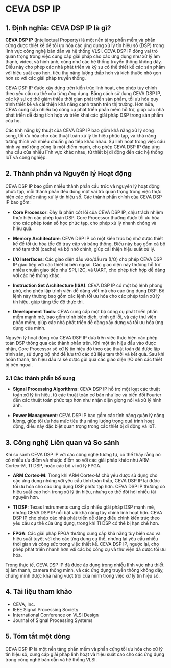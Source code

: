 # CEVA DSP IP

## 1. Định nghĩa: CEVA DSP IP là gì?
**CEVA DSP IP** (Intellectual Property) là một nền tảng phần mềm và phần cứng được thiết kế để tối ưu hóa các ứng dụng xử lý tín hiệu số (DSP) trong lĩnh vực công nghệ bán dẫn và hệ thống VLSI. CEVA DSP IP đóng vai trò quan trọng trong việc cung cấp giải pháp cho các ứng dụng như xử lý âm thanh, video, và hình ảnh, cũng như các hệ thống truyền thông không dây. Điều này cho phép các nhà phát triển và kỹ sư có thể thiết kế các sản phẩm với hiệu suất cao hơn, tiêu thụ năng lượng thấp hơn và kích thước nhỏ gọn hơn so với các giải pháp truyền thống.

CEVA DSP IP được xây dựng trên kiến trúc linh hoạt, cho phép tùy chỉnh theo yêu cầu cụ thể của từng ứng dụng. Bằng cách sử dụng CEVA DSP IP, các kỹ sư có thể giảm thiểu thời gian phát triển sản phẩm, tối ưu hóa quy trình thiết kế và cải thiện khả năng cạnh tranh trên thị trường. Hơn nữa, CEVA cung cấp nhiều bộ công cụ phát triển phần mềm hỗ trợ, giúp các nhà phát triển dễ dàng tích hợp và triển khai các giải pháp DSP trong sản phẩm của họ.

Các tính năng kỹ thuật của CEVA DSP IP bao gồm khả năng xử lý song song, tối ưu hóa cho các thuật toán xử lý tín hiệu phức tạp, và khả năng tương thích với nhiều chuẩn giao tiếp khác nhau. Sự linh hoạt trong việc cấu hình và mở rộng cũng là một điểm mạnh, cho phép CEVA DSP IP đáp ứng nhu cầu của nhiều lĩnh vực khác nhau, từ thiết bị di động đến các hệ thống IoT và công nghiệp.

## 2. Thành phần và Nguyên lý Hoạt động
CEVA DSP IP bao gồm nhiều thành phần cấu trúc và nguyên lý hoạt động phức tạp, mỗi thành phần đều đóng một vai trò quan trọng trong việc thực hiện các chức năng xử lý tín hiệu số. Các thành phần chính của CEVA DSP IP bao gồm:

- **Core Processor**: Đây là phần cốt lõi của CEVA DSP IP, chịu trách nhiệm thực hiện các phép toán DSP. Core Processor thường được tối ưu hóa cho các phép toán số học phức tạp, cho phép xử lý nhanh chóng và hiệu quả.

- **Memory Architecture**: CEVA DSP IP có một kiến trúc bộ nhớ được thiết kế để tối ưu hóa tốc độ truy cập và băng thông. Điều này bao gồm cả bộ nhớ tạm thời (cache) và bộ nhớ chính, giúp cải thiện hiệu suất xử lý.

- **I/O Interfaces**: Các giao diện đầu vào/đầu ra (I/O) cho phép CEVA DSP IP giao tiếp với các thiết bị bên ngoài. Các giao diện này thường hỗ trợ nhiều chuẩn giao tiếp như SPI, I2C, và UART, cho phép tích hợp dễ dàng với các hệ thống khác.

- **Instruction Set Architecture (ISA)**: CEVA DSP IP có một bộ lệnh phong phú, cho phép lập trình viên dễ dàng viết mã cho các ứng dụng DSP. Bộ lệnh này thường bao gồm các lệnh tối ưu hóa cho các phép toán xử lý tín hiệu, giúp tăng tốc độ thực thi.

- **Development Tools**: CEVA cung cấp một bộ công cụ phát triển phần mềm mạnh mẽ, bao gồm trình biên dịch, trình gỡ lỗi, và các thư viện phần mềm, giúp các nhà phát triển dễ dàng xây dựng và tối ưu hóa ứng dụng của mình.

Nguyên lý hoạt động của CEVA DSP IP dựa trên việc thực hiện các phép toán DSP thông qua các thành phần trên. Khi một tín hiệu đầu vào được nhận, Core Processor sẽ xử lý tín hiệu đó theo các thuật toán đã được lập trình sẵn, sử dụng bộ nhớ để lưu trữ các dữ liệu tạm thời và kết quả. Sau khi hoàn thành, tín hiệu đầu ra sẽ được gửi qua các giao diện I/O đến các thiết bị bên ngoài.

### 2.1 Các thành phần bổ sung
- **Signal Processing Algorithms**: CEVA DSP IP hỗ trợ một loạt các thuật toán xử lý tín hiệu, từ các thuật toán cơ bản như lọc và biến đổi Fourier đến các thuật toán phức tạp hơn như nhận diện giọng nói và xử lý hình ảnh.

- **Power Management**: CEVA DSP IP bao gồm các tính năng quản lý năng lượng, giúp tối ưu hóa mức tiêu thụ năng lượng trong quá trình hoạt động, điều này đặc biệt quan trọng trong các thiết bị di động và IoT.

## 3. Công nghệ Liên quan và So sánh
Khi so sánh CEVA DSP IP với các công nghệ tương tự, có thể thấy rằng nó có nhiều ưu điểm và nhược điểm so với các giải pháp khác như ARM Cortex-M, TI DSP, hoặc các bộ vi xử lý FPGA. 

- **ARM Cortex-M**: Trong khi ARM Cortex-M chủ yếu được sử dụng cho các ứng dụng nhúng với yêu cầu tính toán thấp, CEVA DSP IP lại được tối ưu hóa cho các ứng dụng DSP phức tạp hơn. CEVA DSP IP thường có hiệu suất cao hơn trong xử lý tín hiệu, nhưng có thể đòi hỏi nhiều tài nguyên hơn.

- **TI DSP**: Texas Instruments cung cấp nhiều giải pháp DSP mạnh mẽ, nhưng CEVA DSP IP nổi bật với khả năng tùy chỉnh linh hoạt hơn. CEVA DSP IP cho phép các nhà phát triển dễ dàng điều chỉnh kiến trúc theo yêu cầu cụ thể của ứng dụng, trong khi TI DSP có thể bị hạn chế hơn.

- **FPGA**: Các giải pháp FPGA thường cung cấp khả năng tùy biến cao và hiệu suất tuyệt vời cho các ứng dụng cụ thể, nhưng lại yêu cầu nhiều thời gian và công sức trong việc thiết kế. CEVA DSP IP, ngược lại, cho phép phát triển nhanh hơn với các bộ công cụ và thư viện đã được tối ưu hóa.

Trong thực tế, CEVA DSP IP đã được áp dụng trong nhiều lĩnh vực như thiết bị âm thanh, camera thông minh, và các ứng dụng truyền thông không dây, chứng minh được khả năng vượt trội của mình trong việc xử lý tín hiệu số.

## 4. Tài liệu tham khảo
- CEVA, Inc.
- IEEE Signal Processing Society
- International Conference on VLSI Design
- Journal of Signal Processing Systems

## 5. Tóm tắt một dòng
CEVA DSP IP là một nền tảng phần mềm và phần cứng tối ưu hóa cho xử lý tín hiệu số, cung cấp giải pháp linh hoạt và hiệu suất cao cho các ứng dụng trong công nghệ bán dẫn và hệ thống VLSI.